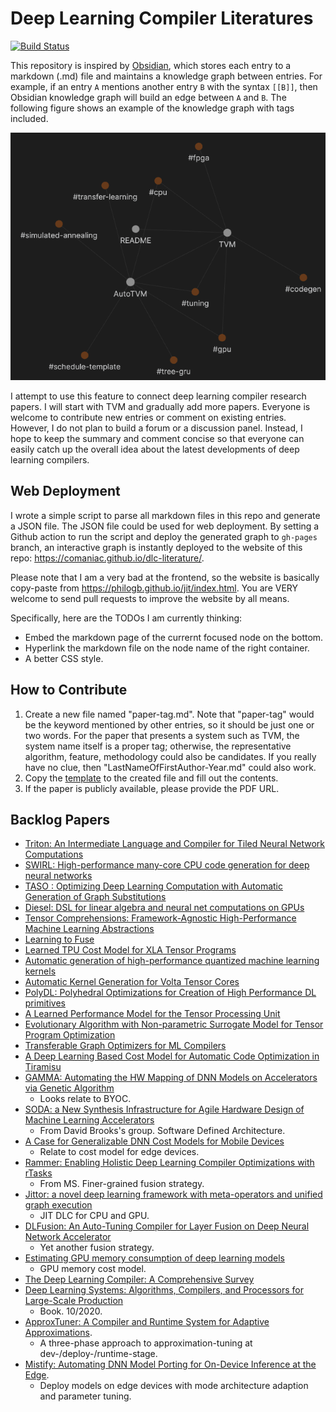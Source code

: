 Deep Learning Compiler Literatures
==================================
[![Build Status](https://github.com/comaniac/dlc-literature/workflows/Deploy/badge.svg)](https://github.com/comaniac/dlc-literature/actions?query=workflow%3ADeploy)

This repository is inspired by [Obsidian](https://obsidian.md/), which stores each entry to a markdown (.md) file and maintains a knowledge graph between entries. For example, if an entry `A` mentions another entry `B` with the syntax `[[B]]`, then Obsidian knowledge graph will build an edge between `A` and `B`. The following figure shows an example of the knowledge graph with tags included.

![Example of Obsidian Knowledge Graph](./artifacts/ex-graph.png)

I attempt to use this feature to connect deep learning compiler research papers. I will start with TVM and gradually add more papers. Everyone is welcome to contribute new entries or comment on existing entries. However, I do not plan to build a forum or a discussion panel. Instead, I hope to keep the summary and comment concise so that everyone can easily catch up the overall idea about the latest developments of deep learning compilers.

## Web Deployment

I wrote a simple script to parse all markdown files in this repo and generate a JSON file. The JSON file could be used for web deployment. By setting a Github action to run the script and deploy the generated graph to `gh-pages` branch, an interactive graph is instantly deployed to the website of this repo: https://comaniac.github.io/dlc-literature/.

Please note that I am a very bad at the frontend, so the website is basically copy-paste from https://philogb.github.io/jit/index.html. You are VERY welcome to send pull requests to improve the website by all means.

Specifically, here are the TODOs I am currently thinking:

- Embed the markdown page of the currernt focused node on the bottom.
- Hyperlink the markdown file on the node name of the right container.
- A better CSS style.


## How to Contribute
1. Create a new file named "paper-tag.md". Note that "paper-tag" would be the keyword mentioned by other entries, so it should be just one or two words. For the paper that presents a system such as TVM, the system name itself is a proper tag; otherwise, the representative algorithm, feature, methodology could also be candidates. If you really have no clue, then "LastNameOfFirstAuthor-Year.md" could also work.
2. Copy the [template](./artifacts/template.md) to the created file and fill out the contents.
3. If the paper is publicly available, please provide the PDF URL.

## Backlog Papers
- [Triton: An Intermediate Language and Compiler for Tiled Neural Network Computations](http://www.eecs.harvard.edu/~htk/publication/2019-mapl-tillet-kung-cox.pdf)
- [SWIRL: High-performance many-core CPU code generation for deep neural networks](https://journals.sagepub.com/doi/abs/10.1177/1094342019866247)
- [TASO : Optimizing Deep Learning Computation with Automatic Generation of Graph Substitutions](http://theory.stanford.edu/~aiken/publications/papers/sosp19.pdf)
- [Diesel: DSL for linear algebra and neural net computations on GPUs](https://www.researchgate.net/profile/Vinod_Grover/publication/325639900_Diesel_DSL_for_linear_algebra_and_neural_net_computations_on_GPUs/links/5cf0ba244585153c3da7b019/Diesel-DSL-for-linear-algebra-and-neural-net-computations-on-GPUs.pdf)
- [Tensor Comprehensions: Framework-Agnostic High-Performance Machine Learning Abstractions](https://arxiv.org/pdf/1802.04730.pdf)
- [Learning to Fuse](http://mlforsystems.org/assets/papers/neurips2019/learning_abdolrashidi_2019.pdf)
- [Learned TPU Cost Model for XLA Tensor Programs](http://mlforsystems.org/assets/papers/neurips2019/learned_tpu_kaufman_2019.pdf)
- [Automatic generation of high-performance quantized machine learning kernels](https://www.cs.utexas.edu/~bornholt/papers/quantized-cgo20.pdf)
- [Automatic Kernel Generation for Volta Tensor Cores](https://arxiv.org/pdf/2006.12645.pdf)
- [PolyDL: Polyhedral Optimizations for Creation of High Performance DL primitives](https://arxiv.org/pdf/2006.02230.pdf)
- [A Learned Performance Model for the Tensor Processing Unit](https://arxiv.org/pdf/2008.01040.pdf)
- [Evolutionary Algorithm with Non-parametric Surrogate Model for Tensor Program Optimization](https://ieeexplore.ieee.org/abstract/document/9185646/)
- [Transferable Graph Optimizers for ML Compilers](https://arxiv.org/pdf/2010.12438.pdf)
- [A Deep Learning Based Cost Model for Automatic Code Optimization in Tiramisu](https://www.researchgate.net/profile/Massinissa_Merouani/publication/344948008_A_Deep_Learning_Based_Cost_Model_for_Automatic_Code_Optimization_in_Tiramisu/links/5f9a79b2458515b7cfa73e8d/A-Deep-Learning-Based-Cost-Model-for-Automatic-Code-Optimization-in-Tiramisu.pdf)
- [GAMMA: Automating the HW Mapping of DNN Models on Accelerators via Genetic Algorithm](https://ieeexplore.ieee.org/abstract/document/9256431)
	- Looks relate to BYOC.
- [SODA: a New Synthesis Infrastructure for Agile Hardware Design of Machine Learning Accelerators](https://ieeexplore.ieee.org/abstract/document/9256693)
	- From David Brooks's group. Software Defined Architecture.
- [A Case for Generalizable DNN Cost Models for Mobile Devices](https://ieeexplore.ieee.org/abstract/document/9251246)
	- Relate to cost model for edge devices.
- [Rammer: Enabling Holistic Deep Learning Compiler Optimizations with rTasks](https://www.usenix.org/system/files/osdi20-ma.pdf)
	- From MS. Finer-grained fusion strategy.
- [Jittor: a novel deep learning framework with meta-operators and unified graph execution](http://scis.scichina.com/en/2020/222103.pdf)
	- JIT DLC for CPU and GPU.
- [DLFusion: An Auto-Tuning Compiler for Layer Fusion on Deep Neural Network Accelerator](https://arxiv.org/pdf/2011.05630.pdf)
	- Yet another fusion strategy.
- [Estimating GPU memory consumption of deep learning models](https://dl.acm.org/doi/abs/10.1145/3368089.3417050)
	- GPU memory cost model.
- [The Deep Learning Compiler: A Comprehensive Survey](https://arxiv.org/pdf/2002.03794.pdf)
- [Deep Learning Systems: Algorithms, Compilers, and Processors for Large-Scale Production](https://www.morganclaypool.com/doi/abs/10.2200/S01046ED1V01Y202009CAC053)
	- Book. 10/2020.
- [ApproxTuner: A Compiler and Runtime System for Adaptive Approximations](http://rsim.cs.illinois.edu/Pubs/21-PPOPP-approxtuner.pdf).
	- A three-phase approach to approximation-tuning at dev-/deploy-/runtime-stage.
- [Mistify: Automating DNN Model Porting for On-Device Inference at the Edge](http://www.cs.yale.edu/homes/guo-peizhen/publication/nsdi21/).
	- Deploy models on edge devices with mode architecture adaption and parameter tuning.
